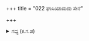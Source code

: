 +++
title = "022 ಘಾಸಿಯಾದುದು ಸೇನೆ"

+++

<details><summary>ಗದ್ಯ (ಕ.ಗ.ಪ) </summary>

22. ಸೇನೆ ಘಾಸಿಗೊಂಡಿತು ಸುಡಲಿ ಎನ್ನುತ್ತಾ ಯೋಧರು ಇದಿರಾಗಿ ಕಾದಿದರಲ್ಲವೇ ? ಬಳಿಕ ಏನು ? ಫಲವೇನು ? ಸತ್ವ, ತ್ರಾಣ ಎಲ್ಲಿಂದ ಬರಬೇಕು ? ಸುರಿಯುವ ಬಾಣಗಳ ಸೊಗಡು ಸುರಿದು ಮಹಾರಥರು ನಗೆಗೀಡಾದರು.  ಮಹಾರಥರು ಇಷ್ಟು ಅವಮಾನಕ್ಕೆ ಎಂದೂ ಒಳಗಾದುದಿಲ್ಲ ರಾಜನೇ ಕೇಳು ಎಂದು ಸಂಜಯನು ಹೇಳಿದನು.
</details>
